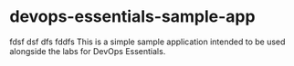 
# devops-essentials-sample-app
fdsf
dsf
dfs
fddfs
This is a simple sample application intended to be used alongside the labs for DevOps Essentials.
